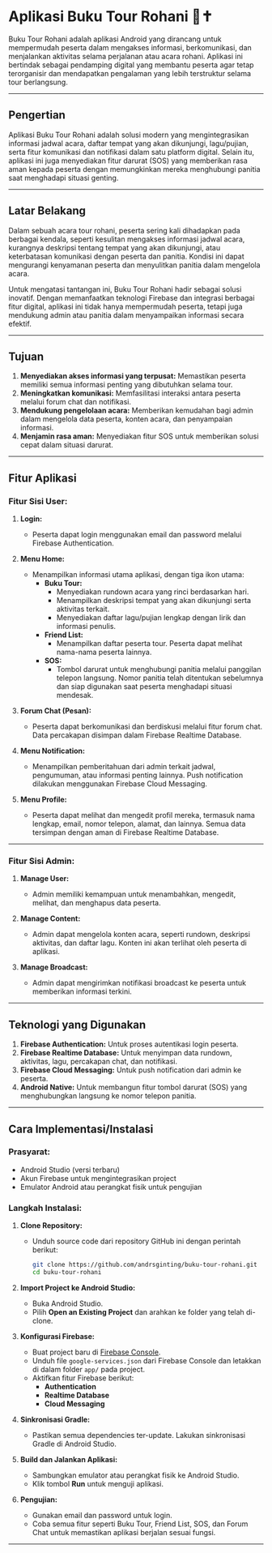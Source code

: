 # Aplikasi Buku Tour Rohani 📖✝️  

Buku Tour Rohani adalah aplikasi Android yang dirancang untuk mempermudah peserta dalam mengakses informasi, berkomunikasi, dan menjalankan aktivitas selama perjalanan atau acara rohani. Aplikasi ini bertindak sebagai pendamping digital yang membantu peserta agar tetap terorganisir dan mendapatkan pengalaman yang lebih terstruktur selama tour berlangsung.  

---

## Pengertian  
Aplikasi Buku Tour Rohani adalah solusi modern yang mengintegrasikan informasi jadwal acara, daftar tempat yang akan dikunjungi, lagu/pujian, serta fitur komunikasi dan notifikasi dalam satu platform digital. Selain itu, aplikasi ini juga menyediakan fitur darurat (SOS) yang memberikan rasa aman kepada peserta dengan memungkinkan mereka menghubungi panitia saat menghadapi situasi genting.  

---

## Latar Belakang  
Dalam sebuah acara tour rohani, peserta sering kali dihadapkan pada berbagai kendala, seperti kesulitan mengakses informasi jadwal acara, kurangnya deskripsi tentang tempat yang akan dikunjungi, atau keterbatasan komunikasi dengan peserta dan panitia. Kondisi ini dapat mengurangi kenyamanan peserta dan menyulitkan panitia dalam mengelola acara.  

Untuk mengatasi tantangan ini, Buku Tour Rohani hadir sebagai solusi inovatif. Dengan memanfaatkan teknologi Firebase dan integrasi berbagai fitur digital, aplikasi ini tidak hanya mempermudah peserta, tetapi juga mendukung admin atau panitia dalam menyampaikan informasi secara efektif.  

---

## Tujuan  
1. **Menyediakan akses informasi yang terpusat:** Memastikan peserta memiliki semua informasi penting yang dibutuhkan selama tour.  
2. **Meningkatkan komunikasi:** Memfasilitasi interaksi antara peserta melalui forum chat dan notifikasi.  
3. **Mendukung pengelolaan acara:** Memberikan kemudahan bagi admin dalam mengelola data peserta, konten acara, dan penyampaian informasi.  
4. **Menjamin rasa aman:** Menyediakan fitur SOS untuk memberikan solusi cepat dalam situasi darurat.  

---

## Fitur Aplikasi  

### **Fitur Sisi User:**  
1. **Login:**  
   - Peserta dapat login menggunakan email dan password melalui Firebase Authentication.  

2. **Menu Home:**  
   - Menampilkan informasi utama aplikasi, dengan tiga ikon utama:  
     - **Buku Tour:**  
       - Menyediakan rundown acara yang rinci berdasarkan hari.  
       - Menampilkan deskripsi tempat yang akan dikunjungi serta aktivitas terkait.  
       - Menyediakan daftar lagu/pujian lengkap dengan lirik dan informasi penulis.  
     - **Friend List:**  
       - Menampilkan daftar peserta tour. Peserta dapat melihat nama-nama peserta lainnya.  
     - **SOS:**  
       - Tombol darurat untuk menghubungi panitia melalui panggilan telepon langsung. Nomor panitia telah ditentukan sebelumnya dan siap digunakan saat peserta menghadapi situasi mendesak.  

3. **Forum Chat (Pesan):**  
   - Peserta dapat berkomunikasi dan berdiskusi melalui fitur forum chat. Data percakapan disimpan dalam Firebase Realtime Database.  

4. **Menu Notification:**  
   - Menampilkan pemberitahuan dari admin terkait jadwal, pengumuman, atau informasi penting lainnya. Push notification dilakukan menggunakan Firebase Cloud Messaging.  

5. **Menu Profile:**  
   - Peserta dapat melihat dan mengedit profil mereka, termasuk nama lengkap, email, nomor telepon, alamat, dan lainnya. Semua data tersimpan dengan aman di Firebase Realtime Database.  

---

### **Fitur Sisi Admin:**  
1. **Manage User:**  
   - Admin memiliki kemampuan untuk menambahkan, mengedit, melihat, dan menghapus data peserta.  

2. **Manage Content:**  
   - Admin dapat mengelola konten acara, seperti rundown, deskripsi aktivitas, dan daftar lagu. Konten ini akan terlihat oleh peserta di aplikasi.  

3. **Manage Broadcast:**  
   - Admin dapat mengirimkan notifikasi broadcast ke peserta untuk memberikan informasi terkini.  

---

## Teknologi yang Digunakan  
1. **Firebase Authentication:** Untuk proses autentikasi login peserta.  
2. **Firebase Realtime Database:** Untuk menyimpan data rundown, aktivitas, lagu, percakapan chat, dan notifikasi.  
3. **Firebase Cloud Messaging:** Untuk push notification dari admin ke peserta.  
4. **Android Native:** Untuk membangun fitur tombol darurat (SOS) yang menghubungkan langsung ke nomor telepon panitia.  

---

## Cara Implementasi/Instalasi  

### **Prasyarat:**  
- Android Studio (versi terbaru)  
- Akun Firebase untuk mengintegrasikan project  
- Emulator Android atau perangkat fisik untuk pengujian  

### **Langkah Instalasi:**  
1. **Clone Repository:**  
   - Unduh source code dari repository GitHub ini dengan perintah berikut:  
     ```bash  
     git clone https://github.com/andrsginting/buku-tour-rohani.git  
     cd buku-tour-rohani  
     ```  

2. **Import Project ke Android Studio:**  
   - Buka Android Studio.  
   - Pilih **Open an Existing Project** dan arahkan ke folder yang telah di-clone.  

3. **Konfigurasi Firebase:**  
   - Buat project baru di [Firebase Console](https://firebase.google.com/).  
   - Unduh file `google-services.json` dari Firebase Console dan letakkan di dalam folder `app/` pada project.  
   - Aktifkan fitur Firebase berikut:  
     - **Authentication**  
     - **Realtime Database**  
     - **Cloud Messaging**  

4. **Sinkronisasi Gradle:**  
   - Pastikan semua dependencies ter-update. Lakukan sinkronisasi Gradle di Android Studio.  

5. **Build dan Jalankan Aplikasi:**  
   - Sambungkan emulator atau perangkat fisik ke Android Studio.  
   - Klik tombol **Run** untuk menguji aplikasi.  

6. **Pengujian:**  
   - Gunakan email dan password untuk login.  
   - Coba semua fitur seperti Buku Tour, Friend List, SOS, dan Forum Chat untuk memastikan aplikasi berjalan sesuai fungsi.  

---
